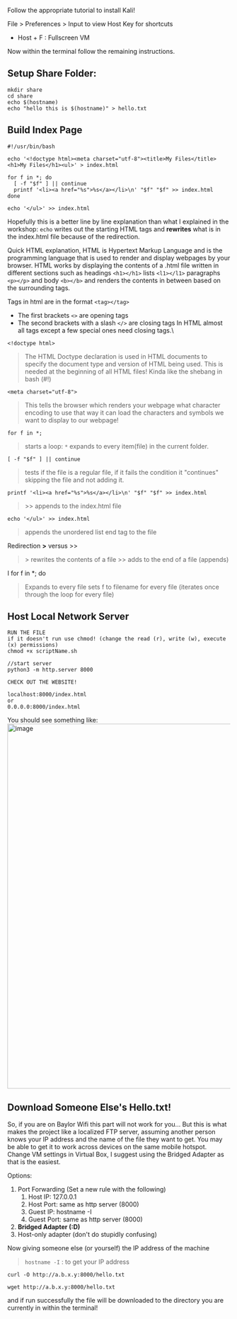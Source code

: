 Follow the appropriate tutorial to install Kali!

File > Preferences > Input 
	to view Host Key for shortcuts
- Host + F : Fullscreen VM

Now within the terminal follow the remaining instructions.

## Setup Share Folder:

```
mkdir share
cd share
echo $(hostname)
echo "hello this is $(hostname)" > hello.txt
```
## Build Index Page


```
#!/usr/bin/bash

echo '<!doctype html><meta charset="utf-8"><title>My Files</title><h1>My Files</h1><ul>' > index.html

for f in *; do
  [ -f "$f" ] || continue
  printf '<li><a href="%s">%s</a></li>\n' "$f" "$f" >> index.html
done

echo '</ul>' >> index.html
```

Hopefully this is a better line by line explanation than what I explained in the workshop:
`echo` writes out the starting HTML tags and **rewrites** what is in the index.html file because of the redirection. 

Quick HTML explanation, HTML is Hypertext Markup Language and is the programming language that is used to render and display webpages by your browser. HTML works by displaying the contents of a .html file written in different sections such as headings `<h1></h1>` lists `<l1></l1>` paragraphs `<p></p>` and body `<b></b>` and renders the contents in between based on the surrounding tags. 

Tags in html are in the format `<tag></tag>`  
- The first brackets `<>` are opening tags
- The second brackets with a slash `</>` are closing tags
In HTML almost all tags except a few special ones need closing tags.\

`<!doctype html>`
> The HTML Doctype declaration is used in HTML documents to specify the document type and version of HTML being used.
> This is needed at the beginning of all HTML files! Kinda like the shebang in bash (#!)

`<meta charset="utf-8">`
> This tells the browser which renders your webpage what character encoding to use that way it can load the characters and symbols we want to display to our webpage!

`for f in *;` 
> starts a loop: `*` expands to every item(file) in the current folder.

`[ -f "$f" ] || continue` 
> tests if the file is a regular file, if it fails the condition it "continues" skipping the file and not adding it.

`printf '<li><a href="%s">%s</a></li>\n' "$f" "$f" >> index.html` 
> \>> appends to the index.html file

`echo '</ul>' >> index.html` 
> appends the unordered list end tag to the file

Redirection **>** versus >>
> \> rewrites the contents of a file
> \>> adds to the end of a file (appends)

I for f in \*; do 
> Expands to every file sets f to filename for every file (iterates once through the loop for every file)


## Host Local Network Server
```
RUN THE FILE 
if it doesn't run use chmod! (change the read (r), write (w), execute (x) permissions)
chmod +x scriptName.sh

//start server
python3 -m http.server 8000

CHECK OUT THE WEBSITE!

localhost:8000/index.html
or
0.0.0.0:8000/index.html
```

You should see something like:
<img width="1552" height="825" alt="image" src="https://github.com/user-attachments/assets/dcbfca0c-7181-47d1-ae32-938f2937e520" />

## Download Someone Else's Hello.txt!
So, if you are on Baylor Wifi this part will not work for you...
But this is what makes the project like a localized FTP server, assuming another person knows your IP address and the name of the file they want to get.
You may be able to get it to work across devices on the same mobile hotspot.
Change VM settings in Virtual Box, I suggest using the Bridged Adapter as that is the easiest.

Options:
1.  Port Forwarding (Set a new rule with the following)
	1. Host IP: 127.0.0.1
	2. Host Port: same as http server (8000)
	3. Guest IP: hostname -I
	4. Guest Port: same as http server (8000)
2. **Bridged Adapter (:D)**
3. Host-only adapter (don't do stupidly confusing)


Now giving someone else (or yourself) the IP address of the machine
> `hostname -I` : to get your IP address
```
curl -O http://a.b.x.y:8000/hello.txt

wget http://a.b.x.y:8000/hello.txt
```
and if run successfully the file will be downloaded to the directory you are currently in within the terminal!

